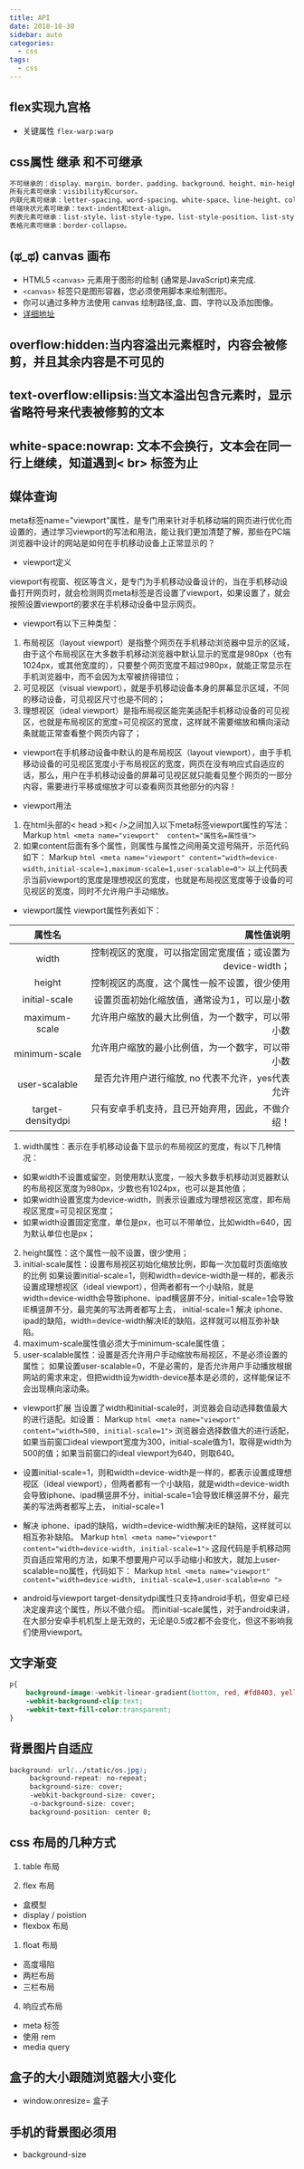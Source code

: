 ```yaml
---
title: API
date: 2018-10-30
sidebar: auto
categories:
  - css
tags:
  - css
---
```

## flex实现九宫格
- 关键属性 `flex-warp:warp`
## css属性 继承 和不可继承
```html
不可继承的：display、margin、border、padding、background、height、min-height、max-height、width、min-width、max-width、overflow、position、left、right、top、bottom、z-index、float、clear、table-layout、vertical-align、page-break-after、page-bread-before和unicode-bidi。
所有元素可继承：visibility和cursor。
内联元素可继承：letter-spacing、word-spacing、white-space、line-height、color、font、font-family、font-size、font-style、font-variant、font-weight、text-decoration、text-transform、direction。
终端块状元素可继承：text-indent和text-align。
列表元素可继承：list-style、list-style-type、list-style-position、list-style-image。
表格元素可继承：border-collapse。
```
## (ಥ_ಥ) canvas 画布
- HTML5 `<canvas>` 元素用于图形的绘制 (通常是JavaScript)来完成.
- `<canvas>` 标签只是图形容器，您必须使用脚本来绘制图形。
- 你可以通过多种方法使用 canvas 绘制路径,盒、圆、字符以及添加图像。
-  [详细地址](https://www.runoob.com/html/html5-canvas.html)

## overflow:hidden:当内容溢出元素框时，内容会被修剪，并且其余内容是不可见的

## text-overflow:ellipsis:当文本溢出包含元素时，显示省略符号来代表被修剪的文本

## white-space:nowrap: 文本不会换行，文本会在同一行上继续，知道遇到< br> 标签为止

## 媒体查询
meta标签name="viewport"属性，是专门用来针对手机移动端的网页进行优化而设置的，通过学习viewport的写法和用法，能让我们更加清楚了解，那些在PC端浏览器中设计的网站是如何在手机移动设备上正常显示的？
- viewport定义

viewport有视窗、视区等含义，是专门为手机移动设备设计的，当在手机移动设备打开网页时，就会检测网页meta标签是否设置了viewport，如果设置了，就会按照设置viewport的要求在手机移动设备中显示网页。

- viewport有以下三种类型：    

1. 布局视区（layout viewport）是指整个网页在手机移动浏览器中显示的区域，由于这个布局视区在大多数手机移动浏览器中默认显示的宽度是980px（也有1024px，或其他宽度的），只要整个网页宽度不超过980px，就能正常显示在手机浏览器中，而不会因为太窄被挤得错位；
2. 可见视区（visual viewport），就是手机移动设备本身的屏幕显示区域，不同的移动设备，可见视区尺寸也是不同的；
3. 理想视区（ideal viewport）是指布局视区能完美适配手机移动设备的可见视区，也就是布局视区的宽度=可见视区的宽度，这样就不需要缩放和横向滚动条就能正常查看整个网页内容了；
  
- viewport在手机移动设备中默认的是布局视区（layout viewport），由于手机移动设备的可见视区宽度小于布局视区的宽度，网页在没有响应式自适应的话，那么，用户在手机移动设备的屏幕可见视区就只能看见整个网页的一部分内容，需要进行平移或缩放才可以查看网页其他部分的内容！
  
- viewport用法
  
1. 在html头部的< head >和< />之间加入以下meta标签viewport属性的写法：
Markup
```html <meta name="viewport"  content="属性名=属性值">```
2. 如果content后面有多个属性，则属性与属性之间用英文逗号隔开，示范代码如下：
Markup
```html <meta name="viewport" content="width=device-width,initial-scale=1,maximum-scale=1,user-scalable=0">```
以上代码表示当前viewport的宽度是理想视区的宽度，也就是布局视区宽度等于设备的可见视区的宽度，同时不允许用户手动缩放。
- viewport属性
viewport属性列表如下：

属性名|	属性值说明
:-:|-:
width|	控制视区的宽度，可以指定固定宽度值；或设置为device-width；
height|	控制视区的高度，这个属性一般不设置，很少使用
initial-scale|	设置页面初始化缩放值，通常设为1，可以是小数
maximum-scale|	允许用户缩放的最大比例值，为一个数字，可以带小数
minimum-scale|	允许用户缩放的最小比例值，为一个数字，可以带小数
user-scalable|	是否允许用户进行缩放, no 代表不允许，yes代表允许
target-densitydpi| 	只有安卓手机支持，且已开始弃用，因此，不做介绍！

1. width属性：表示在手机移动设备下显示的布局视区的宽度，有以下几种情况：
- 如果width不设置或留空，则使用默认宽度，一般大多数手机移动浏览器默认的布局视区宽度为980px，少数也有1024px，也可以是其他值；
- 如果width设置宽度为device-width，则表示设置成为理想视区宽度，即布局视区宽度=可见视区宽度；
- 如果width设置固定宽度，单位是px，也可以不带单位，比如width=640，因为默认单位也是px；
2. height属性：这个属性一般不设置，很少使用；
3. initial-scale属性：设置布局视区初始化缩放比例，即每一次加载时页面缩放的比例
如果设置initial-scale=1，则和width=device-width是一样的，都表示设置成理想视区（ideal viewport），但两者都有一个小缺陷，就是width=device-width会导致iphone、ipad横竖屏不分，initial-scale=1会导致IE横竖屏不分，最完美的写法两者都写上去， initial-scale=1 解决 iphone、ipad的缺陷，width=device-width解决IE的缺陷，这样就可以相互弥补缺陷。
4. maximum-scale属性值必须大于minimum-scale属性值；
5. user-scalable属性：设置是否允许用户手动缩放布局视区，不是必须设置的属性；
如果设置user-scalable=0，不是必需的，是否允许用户手动播放根据网站的需求来定，但把width设为width-device基本是必须的，这样能保证不会出现横向滚动条。
* viewport扩展
当设置了width和initial-scale时，浏览器会自动选择数值最大的进行适配。如设置：
Markup
```html <meta name="viewport" content="width=500, initial-scale=1">```
浏览器会选择数值大的进行适配，如果当前窗口ideal viewport宽度为300，initial-scale值为1，取得是width为500的值；如果当前窗口的ideal viewport为640，则取640。

* 设置initial-scale=1，则和width=device-width是一样的，都表示设置成理想视区（ideal viewport），但两者都有一个小缺陷，就是width=device-width会导致iphone、ipad横竖屏不分，initial-scale=1会导致IE横竖屏不分，最完美的写法两者都写上去， initial-scale=1 

* 解决 iphone、ipad的缺陷，width=device-width解决IE的缺陷，这样就可以相互弥补缺陷。
Markup
```html <meta name="viewport" content="width=device-width, initial-scale=1">```
这段代码是手机移动网页自适应常用的方法，如果不想要用户可以手动缩小和放大，就加上user-scalable=no属性，代码如下：
Markup
```html <meta name="viewport" content="width=device-width, initial-scale=1,user-scalable=no ">```

* android与viewport
target-densitydpi属性只支持android手机，但安卓已经决定废弃这个属性，所以不做介绍。
而initial-scale属性，对于android来讲，在大部分安卓手机机型上是无效的，无论是0.5或2都不会变化，但这不影响我们使用viewport。

## 文字渐变
```css
p{
    background-image:-webkit-linear-gradient(bottom, red, #fd8403, yellow);
    -webkit-background-clip:text;
    -webkit-text-fill-color:transparent;
}
```
## 背景图片自适应
```css
background: url(../static/os.jpg);
     background-repeat: no-repeat;
     background-size: cover;
     -webkit-background-size: cover;
     -o-background-size: cover;
     background-position: center 0;
```

## css 布局的几种方式

1. table 布局

2. flex 布局
- 盒模型
- display / poistion
- flexbox 布局

1. float 布局
- 高度塌陷
- 两栏布局
- 三栏布局
4. 响应式布局
- meta 标签
- 使用 rem
- media query

## 盒子的大小跟随浏览器大小变化
- window.onresize= 盒子

## 手机的背景图必须用
- background-size

